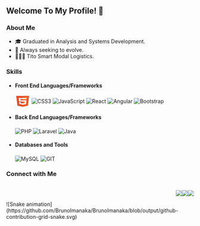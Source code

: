 ## Welcome To My Profile! 👋

### About Me
- 🎓 Graduated in Analysis and Systems Development.
- 🚀 Always seeking to evolve.
- 👨🏻‍💻 Tito Smart Modal Logistics.

### Skills
<div style="display: inline_block">
  <ul>
    <li>
      <h4>Front End Languages/Frameworks</h4>
      <img align="center" alt="HTML5" title="HTML5" height="30" width="40" src="https://raw.githubusercontent.com/devicons/devicon/master/icons/html5/html5-original.svg" />
      <img align="center" alt="CSS3" title="CSS3" height="30" width="40" src="https://cdn.jsdelivr.net/gh/devicons/devicon/icons/css3/css3-original.svg" />
      <img align="center" alt="JavaScript" title="JavaScript" height="30" width="40" src="https://cdn.jsdelivr.net/gh/devicons/devicon/icons/javascript/javascript-original.svg" />
      <img align="center" alt="React" title="React" height="30" width="40" src="https://cdn.jsdelivr.net/gh/devicons/devicon/icons/react/react-original.svg" />
      <img align="center" alt="Angular" title="Angular" height="30" width="40" src="https://cdn.jsdelivr.net/gh/devicons/devicon/icons/angular/angular-original.svg" />
      <img align="center" alt="Bootstrap" title="Bootstrap" height="30" width="40" src="https://cdn.jsdelivr.net/gh/devicons/devicon/icons/bootstrap/bootstrap-original.svg" />
    </li>
    <li>
      <h4>Back End Languages/Frameworks</h4>
      <img align="center" alt="PHP" height="30" title="PHP" width="40" src="https://cdn.jsdelivr.net/gh/devicons/devicon/icons/php/php-original.svg" />
      <img align="center" alt="Laravel" height="30" title="Laravel" width="40" src="https://cdn.jsdelivr.net/gh/devicons/devicon/icons/laravel/laravel-original.svg" />
      <img align="center" title="Java" alt="Java" height="30" width="40" src="https://cdn.jsdelivr.net/gh/devicons/devicon/icons/java/java-original.svg" />
    </li>
    <li>
      <h4>Databases and Tools</h4>
      <img align="center" alt="MySQL" title="MySQL" height="30" width="40" src="https://cdn.jsdelivr.net/gh/devicons/devicon/icons/mysql/mysql-original.svg" />
      <img align="center" alt="GIT" title="GIT" height="30" width="40" src="https://cdn.jsdelivr.net/gh/devicons/devicon/icons/git/git-original.svg" />
    </li>
  </ul>
</div>

### Connect with Me
<div><br>
  <a href="https://www.instagram.com/ribeiro.nicolass/" target="_blank"><img align="right" src="https://img.shields.io/badge/-Instagram-%23E4405F?style=for-the-badge&logo=instagram&logoColor=white" target="_blank"></a>
  <a href = "mailto:nicolasribeiro.contato@gmail.com"><img align="right" src="https://img.shields.io/badge/-Gmail-%23333?style=for-the-badge&logo=gmail&logoColor=white" target="_blank"></a>
  <a href="https://www.linkedin.com/in/nicolas-ribeiro/" target="_blank"><img align="right" src="https://img.shields.io/badge/-LinkedIn-%230077B5?style=for-the-badge&logo=linkedin&logoColor=white" target="_blank"></a> 
</div> 

##
<div>
  ![Snake animation](https://github.com/BrunoImanaka/BrunoImanaka/blob/output/github-contribution-grid-snake.svg)
</div>
